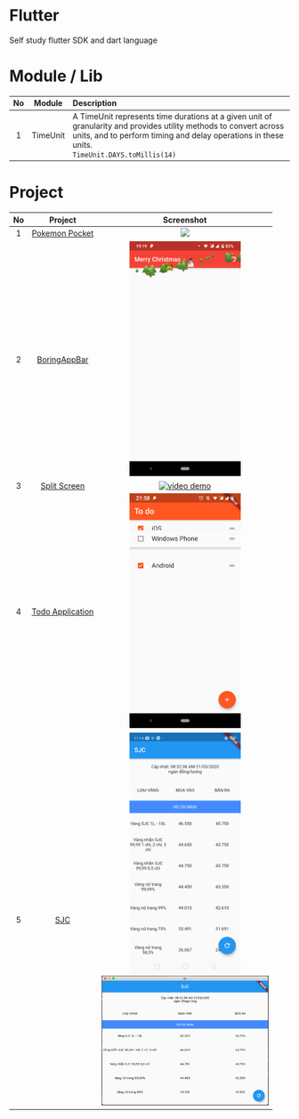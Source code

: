 # Flutter
Self study flutter SDK and dart language

# Module / Lib

| No  | Module | Description |
| :---: | :---: | :--- |
| 1  | TimeUnit | A TimeUnit represents time durations at a given unit of granularity and provides utility methods to convert across units, and to perform timing and delay operations in these units.</br> ```TimeUnit.DAYS.toMillis(14)``` |


# Project 

| No  | Project | Screenshot |
| :---: | :---: | :---: |
| 1 | [Pokemon Pocket](https://github.com/ttpho/Pokemon-Pocket) |  <img src="https://github.com/ttpho/Pokemon-Pocket/blob/master/screenshot/Simulator%20Screen%20Shot%20-%20iPhone%208%20-%202019-10-30%20at%2011.31.58.png" width = "200" /> |
| 2 | [BoringAppBar](https://github.com/ttpho/BoringAppBar) | <img src="https://github.com/ttpho/BoringAppBar/blob/master/screenshot/device-2019-11-23-191959.png" width = "200" /> |
| 3 | [Split Screen](https://github.com/ttpho/Split-Screen) |[![video demo](https://img.youtube.com/vi/TPiZqJiK0LQ/0.jpg)](https://youtu.be/TPiZqJiK0LQ?t=30) |
| 4 | [Todo Application](https://github.com/ttpho/TODO-List) | <img src="https://github.com/ttpho/TODO-List/blob/master/screenshot/Dragging.png" width = "200" /> |
| 5 | [SJC](https://github.com/ttpho/sjc/) | <img src="https://github.com/ttpho/sjc/blob/master/screenshot/Screenshot_2020-03-22-11-14-31-83_4799bb59ddf60e7acdb3010b03fcce1a.png" width = "200" />  </br> <img src="https://raw.githubusercontent.com/ttpho/sjc/master/screenshot/Screen%20Shot%202020-03-22%20at%2015.42.12.png" width = "300" />|

